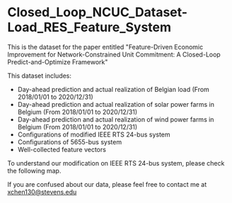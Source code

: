 # Closed_Loop_NCUC_Dataset-Load_RES_Feature_System
This is the dataset for the paper entitled "Feature-Driven Economic Improvement for Network-Constrained Unit Commitment: A Closed-Loop Predict-and-Optimize Framework"

This dataset includes:

* Day-ahead prediction and actual realization of Belgian load (From 2018/01/01 to 2020/12/31)
* Day-ahead prediction and actual realization of solar power farms in Belgium (From 2018/01/01 to 2020/12/31)
* Day-ahead prediction and actual realization of wind power farms in Belgium (From 2018/01/01 to 2020/12/31)
* Configurations of modified IEEE RTS 24-bus system
* Configurations of 5655-bus system
* Well-collected feature vectors

To understand our modification on IEEE RTS 24-bus system, please check the following map.

If you are confused about our data, please feel free to contact me at xchen130@stevens.edu
